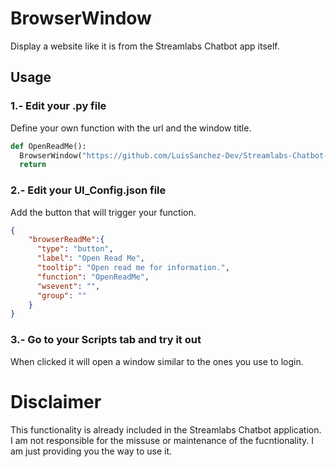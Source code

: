 # BrowserWindow
Display a website like it is from the Streamlabs Chatbot app itself.

## Usage
### 1.- Edit your .py file
Define your own function with the url and the window title.
```python
def OpenReadMe():
  BrowserWindow("https://github.com/LuisSanchez-Dev/Streamlabs-Chatbot-BrowserWindow","BrowserWindow - Read me").Show()
  return
```

### 2.- Edit your UI_Config.json file
Add the button that will trigger your function.
```json
{
    "browserReadMe":{
      "type": "button",
      "label": "Open Read Me",
      "tooltip": "Open read me for information.",
      "function": "OpenReadMe",
      "wsevent": "",
      "group": ""
    }
}
```

### 3.- Go to your Scripts tab and try it out
When clicked it will open a window similar to the ones you use to login.

# Disclaimer
This functionality is already included in the Streamlabs Chatbot application.
I am not responsible for the missuse or maintenance of the fucntionality.
I am just providing you the way to use it.